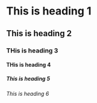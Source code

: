 # This is heading 1
## This is heading 2
### THis is heading 3
#### THis is heading 4
##### This is heading 5
###### This is heading 6
